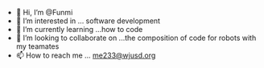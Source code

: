 - 👋 Hi, I’m @Funmi
- 👀 I’m interested in ... software development
- 🌱 I’m currently learning ...how to code
- 💞️ I’m looking to collaborate on ...the composition of code for robots with my teamates
- 📫 How to reach me ... me233@wjusd.org

<!---
Funmi4/Funmi4 is a ✨ special ✨ repository because its `README.md` (this file) appears on your GitHub profile.
You can click the Preview link to take a look at your changes.
--->

